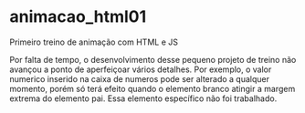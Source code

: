 # animacao_html01
Primeiro treino de animação com HTML e JS

Por falta de tempo, o desenvolvimento desse pequeno projeto de treino não avançou a ponto de aperfeiçoar vários detalhes.
Por exemplo, o valor numerico inserido na caixa de numeros pode ser alterado a qualquer momento, porém só terá efeito quando o elemento branco
atingir a margem extrema do elemento pai. Essa elemento específico não foi trabalhado.
